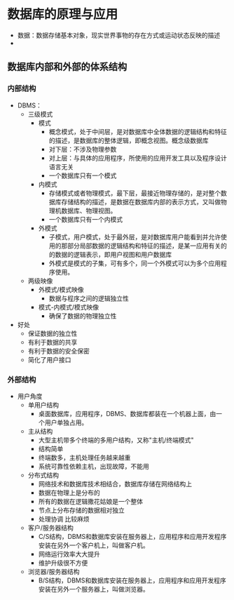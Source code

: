 # 数据库的原理与应用
- 数据：数据存储基本对象，现实世界事物的存在方式或运动状态反映的描述
- 
## 数据库内部和外部的体系结构
### 内部结构
- DBMS：
  - 三级模式
    - 模式  
      - 概念模式，处于中间层，是对数据库中全体数据的逻辑结构和特征的描述，是数据库的整体逻辑，即概念视图。概念级数据库
      - 对下层：不涉及物理参数
      - 对上层：与具体的应用程序，所使用的应用开发工具以及程序设计语言无关
      - 一个数据库只有一个模式
    - 内模式
      - 存储模式或者物理模式，最下层，最接近物理存储的，是对整个数据库存储结构的描述，是数据在数据库内部的表示方式，又叫做物理机数据库、物理视图。
      - 一个数据库只有一个内模式
    - 外模式
      - 子模式，用户模式，处于最外层，是对数据库用户能看到并允许使用的那部分局部数据的逻辑结构和特征的描述，是某一应用有关的的数据的逻辑表示，即用户视图和用户数据库
      - 外模式是模式的子集，可有多个，同一个外模式可以为多个应用程序使用。
  - 两级映像
    - 外模式/模式映像
      - 数据与程序之间的逻辑独立性
    - 模式-内模式/模式映像
      - 确保了数据的物理独立性
- 好处
  - 保证数据的独立性
  - 有利于数据的共享
  - 有利于数据的安全保密
  - 简化了用户接口
### 外部结构
- 用户角度
  - 单用户结构
    - 桌面数据库，应用程序，DBMS、数据库都装在一个机器上面，由一个用户单独占用。
  - 主从结构
    - 大型主机带多个终端的多用户结构，又称"主机/终端模式"
    - 结构简单
    - 终端数多，主机处理任务越来越重
    - 系统可靠性依赖主机，出现故障，不能用
  - 分布式结构
    - 网络技术和数据库技术相结合，数据库存储在网络结构上
    - 数据在物理上是分布的
    - 所有的数据在逻辑撒花姑娘是一个整体
    - 节点上分布存储的数据相对独立
    - 处理协调 比较麻烦
  - 客户/服务器结构
    - C/S结构，DBMS和数据库安装在服务器上，应用程序和应用开发程序安装在另外一个客户机上，叫做客户机。
    - 网络运行效率大大提升
    - 维护升级很不方便
  - 浏览器/服务器结构
    - B/S结构，DBMS和数据库安装在服务器上，应用程序和应用开发程序安装在另外一个服务器上，叫做浏览器。
